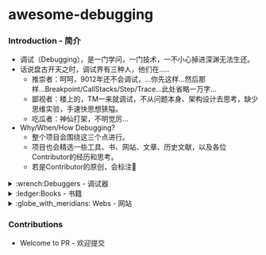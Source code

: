 # awesome-debugging

### Introduction - 简介
* 调试（Debugging），是一门学问，一门技术，一不小心掉进深渊无法生还。
* 话说盘古开天之时，调试界有三种人，他们在.....
  * 推崇者：呵呵，9012年还不会调试，...你先这样...然后那样...Breakpoint/CallStacks/Step/Trace...此处省略一万字...
  * 鄙视者：楼上的，TM一来就调试，不从问题本身、架构设计去思考，缺少思维实验，手速快思想狭隘。
  * 吃瓜者：神仙打架，不明觉厉...
* Why/When/How Debugging?
  * 整个项目会围绕这三个点进行。
  * 项目也会精选一些工具、书、网站、文章、历史文献，以及各位Contributor的经历和思考。
  * 若是Contributor的原创，会标注:balloon:

<details>
<summary> :wrench:Debuggers - 调试器</summary>

* [Windbg](https://docs.microsoft.com/en-us/windows-hardware/drivers/debugger/debugger-download-tools)
  * Windows官方调试器，牛逼不接受反驳。
  * 《Dive Into Windbg》:balloon:
    * [1-Wireshark卡死与崩溃](windbg/dive-into-windbg/1-Wireshark卡死与崩溃/1-Wireshark卡死与崩溃.md)
    * [2-AudioSrv音频服务故障](windbg/dive-into-windbg/2-AudioSrv音频服务故障/2-AudioSrv音频服务故障.md)
    * [3-Explorer无法启动排查](windbg/dive-into-windbg/3-Explorer无法启动排查/3-Explorer无法启动排查.md)
    * [4-Windbg脚本与插件](windbg/dive-into-windbg/4-Windbg脚本与插件/4-Windbg脚本与插件.md)
  * [VirtualKD](http://sysprogs.com/legacy/virtualkd/) 
    * 用VMware/VirtualBox双机调试加速，创建快照+SSD，速度可以和太阳肩并肩。
  * [LiveKD](https://docs.microsoft.com/en-us/sysinternals/downloads/livekd)
    * 几乎完全替代了Windbg的本地内核调试，无需设置BCD参数，即开即用，很方便。
  * Extensions - 插件
    * [CMKD](https://www.codemachine.com/cmkd.html) 查看x86/x64栈参数、内存PTE等
    * [blwdbgue](http://kdext.com/extensions/uienh_asmhl.html) 语法高亮插件，可以高亮相同单词，在反汇编跟踪寄存器时是很有用


* [x64dbg](https://github.com/x64dbg/x64dbg)/[Ollydbg](http://www.ollydbg.de/)
  * Ollydbg，人称OD，驰骋江湖多年，OD之所以能流行很大程度上依赖于它的插件生态圈，当然可操作性也是没话说。x64dbg，在开源世界里疯狂生长。只能说长江后浪推前浪，一浪更比一浪强。
  * [TODO]

* [gdb](https://www.gnu.org/software/gdb/)
  * GNU Debugger，*nix系列调试器，当然也可调试PE，不过Windows系统下还是用标准的吧。
  * [TODO]

* [lldb](https://lldb.llvm.org/)
  * LLVM项目调试器，Android/iOS/MacOS开发逆向必备，常用于调试Mach-O。
  * [TODO] 

* [Go](https://golang.org/)
  * [dlv](https://github.com/go-delve/delve) 全名delve，是为Go语言量身打造的一款调试器。
  * [TODO]

* [Python](https://www.python.org/)

* [Javascript / Node](https://nodejs.org/en/)
  * [v8-debugger](https://v8.dev/docs/inspector)
    * Node调试 --inspect 参数
    * [TODO]

* [PHP](https://php.net/) 
  * [xdebug Github](https://github.com/xdebug/xdebug)
  * [xdebug php断点调试配置](https://jpsoft.com/all-downloads/downloads.html)

* [cmd]()
  * [CMDebug](https://jpsoft.com/all-downloads/downloads.html) - 批处理调试器，收费版

</details>

<details>
<summary> :ledger:Books - 书籍</summary>

* 《Windows高级调试 Advanced Windows Debugging》
* 《Inside Windows Debugging》
* 《软件调试》
* [delve Internal Architecture](dlv/delve_Internal_Architecture.pdf)
</details>

<details>
<summary> :globe_with_meridians: Webs - 网站</summary>

* [TODO]

</details>

### Contributions
* Welcome to PR - 欢迎提交